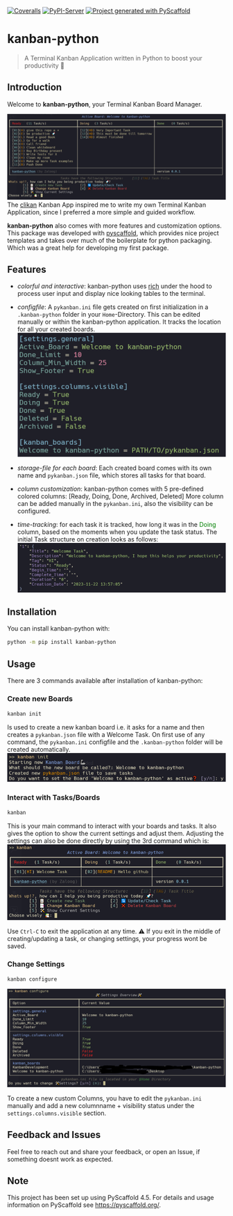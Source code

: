 <!-- These are examples of badges you might want to add to your README:
     please update the URLs accordingly

[![Built Status](https://api.cirrus-ci.com/github/<USER>/kanban-python.svg?branch=main)](https://cirrus-ci.com/github/<USER>/kanban-python)
[![ReadTheDocs](https://readthedocs.org/projects/kanban-python/badge/?version=latest)](https://kanban-python.readthedocs.io/en/stable/)
[![Conda-Forge](https://img.shields.io/conda/vn/conda-forge/kanban-python.svg)](https://anaconda.org/conda-forge/kanban-python)
[![Twitter](https://img.shields.io/twitter/url/http/shields.io.svg?style=social&label=Twitter)](https://twitter.com/kanban-python)
[![Monthly Downloads](https://pepy.tech/badge/kanban-python/month)](https://pepy.tech/project/kanban-python)
-->

[![Coveralls](https://img.shields.io/coveralls/github/Zaloog/kanban-python/main.svg)](https://coveralls.io/r/Zaloog/kanban-python)
[![PyPI-Server](https://img.shields.io/pypi/v/kanban-python.svg)](https://pypi.org/project/kanban-python/)
[![Project generated with PyScaffold](https://img.shields.io/badge/-PyScaffold-005CA0?logo=pyscaffold)](https://pyscaffold.org/)
# kanban-python

> A Terminal Kanban Application written in Python to boost your productivity :rocket:

## Introduction
Welcome to **kanban-python**, your Terminal Kanban Board Manager.

![header](https://raw.githubusercontent.com/Zaloog/kanban-python/main/images/image_header.PNG)
The [clikan] Kanban App inspired me to write
my own Terminal Kanban Application, since I preferred a more simple and guided workflow.

**kanban-python** also comes with more features and customization options.
This package was developed with [pyscaffold], which provides nice project templates
and takes over much of the boilerplate for python packaging.
Which was a great help for developing my first package.

## Features
- *colorful and interactive*: kanban-python uses [rich] under the hood to process user input
and display nice looking tables to the terminal.

- *configfile*: A `pykanban.ini` file gets created on first initialization in a `.kanban-python` folder in your `Home`-Directory.
This can be edited manually or within the kanban-python application. It tracks the location for all your created boards. \
![configfile](https://raw.githubusercontent.com/Zaloog/kanban-python/main/images/image_config.PNG)

- *storage-file for each board*: Each created board comes with its own name and `pykanban.json` file,
which stores all tasks for that board.

- *column customization*: kanban-python comes with 5 pre-defined colored columns: [Ready, Doing, Done, Archived, Deleted]
More column can be added manually in the `pykanban.ini`, also the visibility can be configured.

- *time-tracking*: for each task it is tracked, how long it was in the
 <span style="color:green">Doing</span> column, based on the moments when you update the task status.
 The initial Task structure on creation looks as follows:
![task](https://raw.githubusercontent.com/Zaloog/kanban-python/main/images/image_task_example.PNG)


## Installation
You can install kanban-python with:
```bash
python -m pip install kanban-python
```

## Usage
There are 3 commands available after installation of kanban-python:

### Create new Boards
  ```bash
  kanban init
  ```
Is used to create a new kanban board i.e. it asks for a name and then creates a `pykanban.json` file with a Welcome Task.
On first use of any command, the `pykanban.ini` configfile and the `.kanban-python` folder will be created automatically.
![init_file](https://raw.githubusercontent.com/Zaloog/kanban-python/main/images/image_kanban_init.PNG)

### Interact with Tasks/Boards
  ```bash
  kanban
  ```
This is your main command to interact with your boards and tasks. It also gives the option to show the current settings and adjust them.
Adjusting the settings can also be done directly by using the 3rd command which is:
![kanban](https://raw.githubusercontent.com/Zaloog/kanban-python/main/images/image_kanban.PNG)

Use `Ctrl-C` to exit the application at any time. :warning: If you exit in the middle of creating/updating a task,
or changing settings, your progress wont be saved.

### Change Settings
  ```bash
  kanban configure
  ```
![settings](https://raw.githubusercontent.com/Zaloog/kanban-python/main/images/image_kanban_configure.PNG)

To create a new custom Columns, you have to edit the `pykanban.ini` manually and add a new columnname + visibility status
under the `settings.columns.visible` section.


## Feedback and Issues
Feel free to reach out and share your feedback, or open an Issue, if something doesnt work as expected.

<!-- pyscaffold-notes -->

## Note

This project has been set up using PyScaffold 4.5. For details and usage
information on PyScaffold see https://pyscaffold.org/.

[clikan]: https://github.com/kitplummer/clikan
[pyscaffold]: https://pyscaffold.org/
[rich]: https://github.com/Textualize/rich
